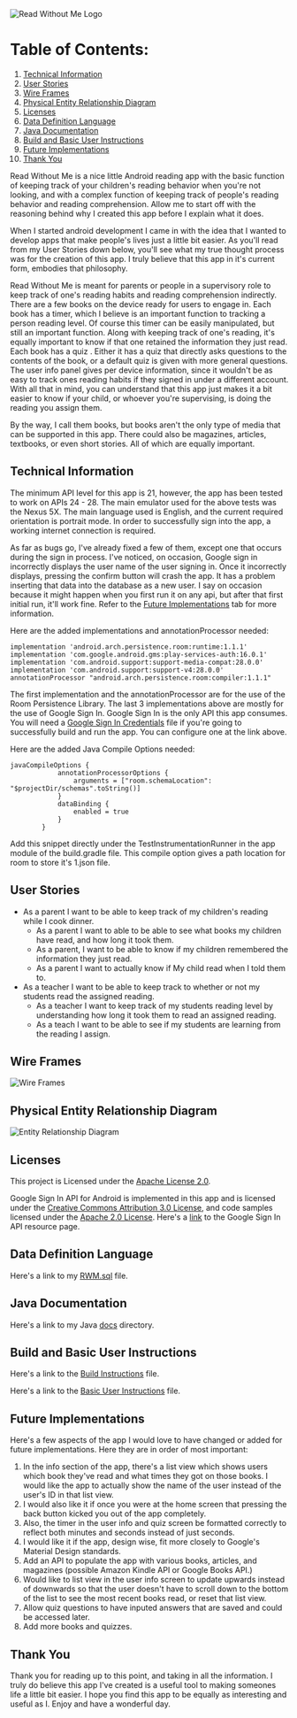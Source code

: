 <img alt="Read Without Me Logo" src="https://rawcdn.githack.com/alprael/ReadWithoutMe/15e90b2ef2e19978984a0c4aed8556d0ca0c77be/app/src/main/res/drawable/rwm_logo.png">

# Table of Contents:
1. [Technical Information](#technical-information)
2. [User Stories](#user-stories)
3. [Wire Frames](#wire-frames)
4. [Physical Entity Relationship Diagram](#physical-entity-relationship-diagram)
5. [Licenses](#licenses)
6. [Data Definition Language](#data-definition-language)
7. [Java Documentation](#java-documentation)
8. [Build and Basic User Instructions](#build-and-basic-user-instructions)
9. [Future Implementations](#future-implementations)
10. [Thank You](#thank-you)

Read Without Me is a nice little Android reading app with the basic function of keeping track of
your children's reading behavior when you're not looking, and with a complex function of keeping track
of people's reading behavior and reading comprehension. Allow me to start off with the reasoning 
behind why I created this app before I explain what it does.

When I started android development I came in with the idea that I wanted to develop
apps that make people's lives just a little bit easier. As you'll read from my User Stories down 
below, you'll see what my true thought process was for the creation of this app. I truly believe 
that this app in it's current form, embodies that philosophy.

Read Without Me is meant for parents or people in a supervisory role to keep track of one's reading
habits and reading comprehension indirectly. There are a few books on the device ready for users to
engage in. Each book has a timer, which I believe is an important function to tracking a person 
reading level. Of course this timer can be easily manipulated, but still an important function. 
Along with keeping track of one's reading, it's equally important to know if that one retained the 
information they just read. Each book has a quiz . Either it has a quiz that directly asks 
questions to the contents of the book, or a default quiz is given with more general questions.
The user info panel gives per device information, since it wouldn't be as easy to track ones 
reading habits if they signed in under a different account. With all that in mind, you can 
understand that this app just makes it a bit easier to know if your child, or whoever you're 
supervising, is doing the reading you assign them.

By the way, I call them books, but books aren't the only type of media that can be supported in
this app. There could also be magazines, articles, textbooks, or even short stories. All of which 
are equally important.

## Technical Information
The minimum API level for this app is 21, however, the app has been tested to work on APIs 24 - 28.
The main emulator used for the above tests was the Nexus 5X. The main language used is English, and 
the current required orientation is portrait mode. In order to successfully sign into the app, a 
working internet connection is required.

As far as bugs go, I've already fixed a few of them, except one that occurs during the sign in
process. I've noticed, on occasion, Google sign in incorrectly displays the user name of the user
signing in. Once it incorrectly displays, pressing the confirm button will crash the app.
It has a problem inserting that data into the database as a new user. I say on occasion because it
might happen when you first run it on any api, but after that first initial run, it'll work fine.
Refer to the [Future Implementations](#future-implementations) tab for more information.

Here are the added implementations and annotationProcessor needed:
```
implementation 'android.arch.persistence.room:runtime:1.1.1'
implementation 'com.google.android.gms:play-services-auth:16.0.1'
implementation 'com.android.support:support-media-compat:28.0.0'
implementation 'com.android.support:support-v4:28.0.0'
annotationProcessor "android.arch.persistence.room:compiler:1.1.1"
```
The first implementation and the annotationProcessor are for the use of the Room Persistence Library.
The last 3 implementations above are mostly for the use of Google Sign In. Google Sign In is the
only API this app consumes. You will need a [Google Sign In Credentials](https://developers.google.com/identity/sign-in/android/start-integrating)
file if you're going to successfully build and run the app. You can configure one at the link above.

Here are the added Java Compile Options needed:
```
javaCompileOptions {
            annotationProcessorOptions {
                arguments = ["room.schemaLocation": "$projectDir/schemas".toString()]
            }
            dataBinding {
                enabled = true
            }
        }
 ```
 Add this snippet directly under the TestInstrumentationRunner in the app module of the build.gradle file.
 This compile option gives a path location for room to store it's 1.json file.
 
## User Stories
* As a parent I want to be able to keep track of my children's reading while I cook dinner.
  * As a parent I want to able to be able to see what books my children have read, and how long it 
  took them.
  * As a parent, I want to be able to know if my children remembered the information they just read.
  * As a parent I want to actually know if My child read when I told them to.
* As a teacher I want to be able to keep track to whether or not my students read the assigned 
  reading.
  * As a teacher I want to keep track of my students reading level by understanding how long it took
  them to read an assigned reading.
  * As a teach I want to be able to see if my students are learning from the reading I assign.

## Wire Frames
![](ReadWithoutMeWireFrame.png "Wire Frames")

## Physical Entity Relationship Diagram
![](ReadWithoutMeERD.png "Entity Relationship Diagram")

## Licenses
This project is Licensed under the [Apache License 2.0](https://github.com/alprael/ReadWithoutMe/blob/master/LICENSE).

Google Sign In API for Android is implemented in this app and is licensed under the 
[Creative Commons Attribution 3.0 License](https://creativecommons.org/licenses/by/3.0/), and code 
samples licensed under the [Apache 2.0 License](http://www.apache.org/licenses/LICENSE-2.0). Here's
a [link](https://developers.google.com/android/reference/com/google/android/gms/auth/api/signin/package-summary) 
to the Google Sign In API resource page.

## Data Definition Language
Here's a link to my [RWM.sql](https://github.com/alprael/ReadWithoutMe/blob/master/RWM.sql) file.

## Java Documentation
Here's a link to my Java [docs](https://github.com/alprael/ReadWithoutMe/tree/master/docs) directory.

## Build and Basic User Instructions
Here's a link to the [Build Instructions](https://github.com/alprael/ReadWithoutMe/blob/master/BuildInstructions.md) file.

Here's a link to the [Basic User Instructions](https://github.com/alprael/ReadWithoutMe/blob/master/BasicUserInstructions.md) file.

## Future Implementations
Here's a few aspects of the app I would love to have changed or added for future implementations. Here they
are in order of most important:
1. In the info section of the app, there's a list view which shows users which book they've read and what
times they got on those books. I would like the app to actually show the name of the user instead of 
the user's ID in that list view.
2. I would also like it if once you were at the home screen that pressing the back button kicked you
out of the app completely. 
3. Also, the timer in the user info and quiz screen be formatted correctly to reflect both minutes and seconds
instead of just seconds. 
4. I would like it if the app, design wise, fit more closely to Google's Material Design 
standards.
5. Add an API to populate the app with various books, articles, and magazines (possible Amazon Kindle
API or Google Books API.)
6. Would like to list view in the user info screen to update upwards instead of downwards so that
the user doesn't have to scroll down to the bottom of the list to see the most recent books
read, or reset that list view.
7. Allow quiz questions to have inputed answers that are saved and could be accessed later.
8. Add more books and quizzes.

## Thank You
Thank you for reading up to this point, and taking in all the information. I truly do believe this
app I've created is a useful tool to making someones life a little bit easier. I hope you find this app
to be equally as interesting and useful as I. Enjoy and have a wonderful day.

